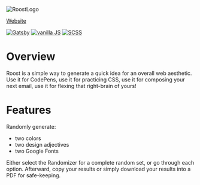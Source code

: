 
![RoostLogo](https://user-images.githubusercontent.com/68924836/133944797-7542b3f9-0a50-4b34-b867-37daaa354a78.png)


[Website](https://kylefontenot.github.io/Roost/)

[![Gatsby](https://img.shields.io/badge/Gatsby-663399?style=for-the-badge&logo=gatsby&logoColor=white)](https://img.shields.io/badge/Gatsby-663399?style=for-the-badge&logo=gatsby&logoColor=white) [![vanilla JS](https://img.shields.io/badge/-vanilla%20JS-yellow)](https://img.shields.io/badge/-SCSS-blueviolet) [![SCSS](https://img.shields.io/badge/-SCSS-ff69b4)](https://img.shields.io/badge/-SCSS-ff69b4)

# Overview
Roost is a simple way to generate a quick idea for an overall web aesthetic. Use it for CodePens, use it for practicing CSS, use it for composing your next email, use it for flexing that right-brain of yours! 

# Features
Randomly generate:
* two colors 
* two design adjectives
* two Google Fonts

Either select the Randomizer for a complete random set, or go through each option. Afterward, copy your results or simply download your results into a PDF for safe-keeping.
